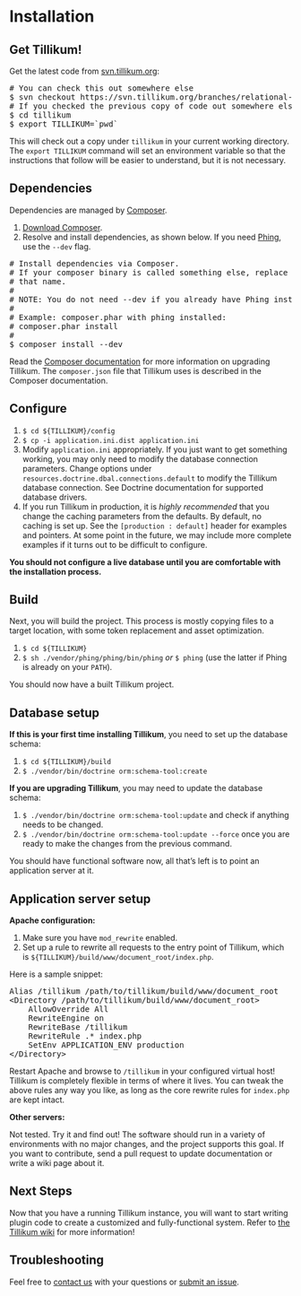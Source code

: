Installation
============

Get Tillikum!
-------------

Get the latest code from [svn.tillikum.org](https://svn.tillikum.org):

<pre>
# You can check this out somewhere else
$ svn checkout https://svn.tillikum.org/branches/relational-db-migration tillikum
# If you checked the previous copy of code out somewhere else, change this too
$ cd tillikum
$ export TILLIKUM=`pwd`
</pre>

This will check out a copy under `tillikum` in your current working directory.
The `export TILLIKUM` command will set an environment variable so that the
instructions that follow will be easier to understand, but it is not necessary.

Dependencies
------------

Dependencies are managed by [Composer](http://getcomposer.org/).

1. [Download Composer](http://getcomposer.org/download/).
2. Resolve and install dependencies, as shown below. If you need
   [Phing](http://www.phing.info), use the `--dev` flag.

<pre>
# Install dependencies via Composer.
# If your composer binary is called something else, replace `composer' with
# that name.
#
# NOTE: You do not need --dev if you already have Phing installed.
#
# Example: composer.phar with phing installed:
# composer.phar install
#
$ composer install --dev
</pre>

Read the [Composer documentation](http://getcomposer.org/) for more information
on upgrading Tillikum. The `composer.json` file that Tillikum uses is described
in the Composer documentation.

Configure
---------

1. `$ cd ${TILLIKUM}/config`
2. `$ cp -i application.ini.dist application.ini`
3. Modify `application.ini` appropriately. If you just want to get something
   working, you may only need to modify the database connection parameters. Change
   options under `resources.doctrine.dbal.connections.default` to modify the
   Tillikum database connection. See Doctrine documentation for supported database
   drivers.
4. If you run Tillikum in production, it is *highly recommended* that you change
   the caching parameters from the defaults. By default, no caching is set up. See
   the `[production : default]` header for examples and pointers. At some point in
   the future, we may include more complete examples if it turns out to be
   difficult to configure.

**You should not configure a live database until you are comfortable with the
installation process.**

Build
-----

Next, you will build the project. This process is mostly copying files to a
target location, with some token replacement and asset optimization.

1. `$ cd ${TILLIKUM}`
2. `$ sh ./vendor/phing/phing/bin/phing` *or* `$ phing` (use the latter if Phing
   is already on your `PATH`).

You should now have a built Tillikum project.

Database setup
---------------------

**If this is your first time installing Tillikum**, you need to set up the
database schema:

1. `$ cd ${TILLIKUM}/build`
1. `$ ./vendor/bin/doctrine orm:schema-tool:create`

**If you are upgrading Tillikum**, you may need to update the database schema:

1. `$ ./vendor/bin/doctrine orm:schema-tool:update` and check if anything needs
   to be changed.
2. `$ ./vendor/bin/doctrine orm:schema-tool:update --force` once you are ready to
   make the changes from the previous command.

You should have functional software now, all that’s left is to point an
application server at it.

Application server setup
------------------------

**Apache configuration:**

1. Make sure you have `mod_rewrite` enabled.
2. Set up a rule to rewrite all requests to the entry point of Tillikum, which
   is `${TILLIKUM}/build/www/document_root/index.php`.

Here is a sample snippet:

<pre>
Alias /tillikum /path/to/tillikum/build/www/document_root
&lt;Directory /path/to/tillikum/build/www/document_root&gt;
    AllowOverride All
    RewriteEngine on
    RewriteBase /tillikum
    RewriteRule .* index.php
    SetEnv APPLICATION_ENV production
&lt;/Directory&gt;
</pre>

Restart Apache and browse to `/tillikum` in your configured virtual host!
Tillikum is completely flexible in terms of where it lives. You can tweak the
above rules any way you like, as long as the core rewrite rules for `index.php`
are kept intact.

**Other servers:**

Not tested. Try it and find out! The software should run in a variety of
environments with no major changes, and the project supports this goal. If you
want to contribute, send a pull request to update documentation or write a wiki
page about it.

Next Steps
----------

Now that you have a running Tillikum instance, you will want to start writing
plugin code to create a customized and fully-functional system. Refer to
[the Tillikum wiki](https://github.com/tillikum/tillikum/wiki)
for more information!

Troubleshooting
---------------

Feel free to
[contact us](https://github.com/tillikum/tillikum/wiki/Contact) with your
questions or
[submit an issue](https://github.com/tillikum/tillikum/issues).
